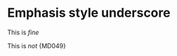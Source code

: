 # Emphasis style underscore

This is _fine_

This is *not* {MD049}

<!-- markdownlint-configure-file {
  "MD049": {
    "style": "underscore"
  }
} -->
